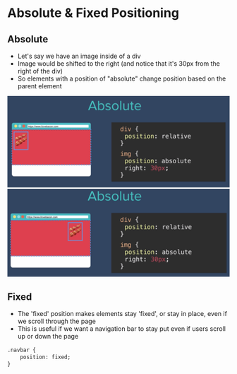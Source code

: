 # Absolute & Fixed Positioning

## Absolute

- Let's say we have an image inside of a div
- Image would be shifted to the right (and notice that it's 30px from the right of the div)
- So elements with a position of "absolute" change position based on the parent element

![](../images/32.PNG)
![](../images/33.PNG)

## Fixed

- The 'fixed' position makes elements stay 'fixed', or stay in place, even if we scroll through the page
- This is useful if we want a navigation bar to stay put even if users scroll up or down the page

```
.navbar {
    position: fixed;
}
```